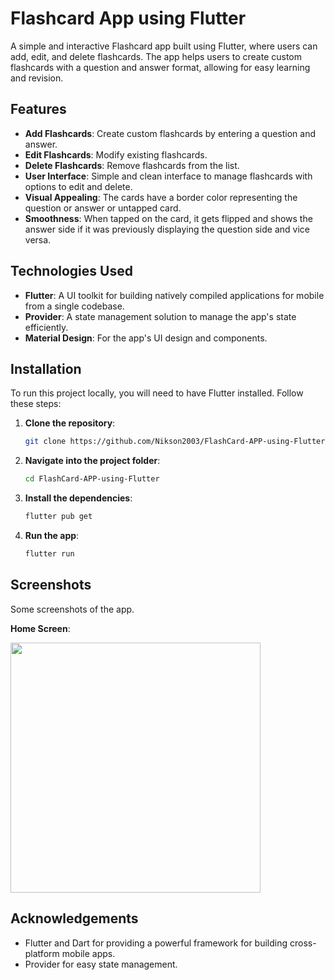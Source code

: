 # Flashcard App using Flutter

A simple and interactive Flashcard app built using Flutter, where users can add, edit, and delete flashcards. The app helps users to create custom flashcards with a question and answer format, allowing for easy learning and revision.

## Features

- **Add Flashcards**: Create custom flashcards by entering a question and answer.
- **Edit Flashcards**: Modify existing flashcards.
- **Delete Flashcards**: Remove flashcards from the list.
- **User Interface**: Simple and clean interface to manage flashcards with options to edit and delete.
- **Visual Appealing**: The cards have a border color representing the question or answer or untapped card.
- **Smoothness**: When tapped on the card, it gets flipped and shows the answer side if it was previously displaying the question side and vice versa. 

## Technologies Used

- **Flutter**: A UI toolkit for building natively compiled applications for mobile from a single codebase.
- **Provider**: A state management solution to manage the app's state efficiently.
- **Material Design**: For the app's UI design and components.

## Installation

To run this project locally, you will need to have Flutter installed. Follow these steps:

1. **Clone the repository**:
   ```bash
   git clone https://github.com/Nikson2003/FlashCard-APP-using-Flutter.git

2. **Navigate into the project folder**:
   ```bash
   cd FlashCard-APP-using-Flutter

3. **Install the dependencies**:
   ```bash
   flutter pub get

4. **Run the app**:
   ```bash
   flutter run

## Screenshots

Some screenshots of the app.

**Home Screen**:

<img src="screenshots/home_screen.jpg" width="400" />


## Acknowledgements

- Flutter and Dart for providing a powerful framework for building cross-platform mobile apps.
- Provider for easy state management.
